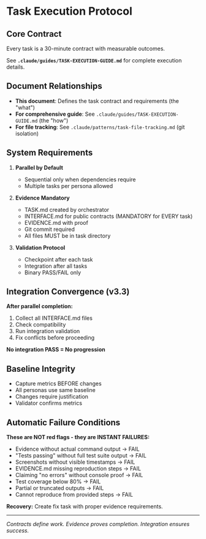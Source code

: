 # Task Execution Protocol

## Core Contract
Every task is a 30-minute contract with measurable outcomes.

See **`.claude/guides/TASK-EXECUTION-GUIDE.md`** for complete execution details.

## Document Relationships
- **This document**: Defines the task contract and requirements (the "what")
- **For comprehensive guide**: See `.claude/guides/TASK-EXECUTION-GUIDE.md` (the "how")
- **For file tracking**: See `.claude/patterns/task-file-tracking.md` (git isolation)

## System Requirements

1. **Parallel by Default**
   - Sequential only when dependencies require
   - Multiple tasks per persona allowed
   
2. **Evidence Mandatory**
   - TASK.md created by orchestrator
   - INTERFACE.md for public contracts (MANDATORY for EVERY task)
   - EVIDENCE.md with proof
   - Git commit required
   - All files MUST be in task directory

3. **Validation Protocol**
   - Checkpoint after each task
   - Integration after all tasks
   - Binary PASS/FAIL only

## Integration Convergence (v3.3)

**After parallel completion:**
1. Collect all INTERFACE.md files
2. Check compatibility
3. Run integration validation
4. Fix conflicts before proceeding

**No integration PASS = No progression**

## Baseline Integrity
- Capture metrics BEFORE changes
- All personas use same baseline
- Changes require justification
- Validator confirms metrics

## Automatic Failure Conditions

**These are NOT red flags - they are INSTANT FAILURES:**
- Evidence without actual command output → FAIL
- "Tests passing" without full test suite output → FAIL
- Screenshots without visible timestamps → FAIL
- EVIDENCE.md missing reproduction steps → FAIL
- Claiming "no errors" without console proof → FAIL
- Test coverage below 80% → FAIL
- Partial or truncated outputs → FAIL
- Cannot reproduce from provided steps → FAIL

**Recovery:** Create fix task with proper evidence requirements.

---
*Contracts define work. Evidence proves completion. Integration ensures success.*